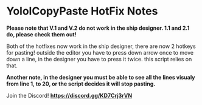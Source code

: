 # YololCopyPaste HotFix Notes
<b>Please note that V.1 and V.2 do not work in the ship designer. 1.1 and 2.1 do, please check them out!</b>

Both of the hotfixes now work in the ship designer, there are now 2 hotkeys for pasting! outside the editor you have to press down arrow once to move down a line, in the designer you have to press it twice. this script relies on that. 

<b>Another note, in the designer you must be able to see all the lines visualy from line 1, to 20, or the script decides it will stop pasting.</b>

Join the Discord! <b>https://discord.gg/KD7Crj3rVN</b>
